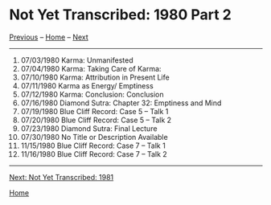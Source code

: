 <a name="0"></a>
# Not Yet Transcribed: 1980 Part 2

[Previous](1980-07-02-Karma-WhereKarmaOriginates#0) – 
[Home](index#1980) – 
[Next](unfinished-1981#0)

---
1. 07/03/1980	Karma: Unmanifested	
1. 07/04/1980	Karma: Taking Care of Karma:	
1. 07/10/1980	Karma: Attribution in Present Life	
1. 07/11/1980	Karma as Energy/ Emptiness	
1. 07/12/1980	Karma: Conclusion: Conclusion	
1. 07/16/1980	Diamond Sutra: Chapter 32: Emptiness and Mind	
1. 07/19/1980	Blue Cliff Record: Case 5 – Talk 1
1. 07/20/1980	Blue Cliff Record: Case 5 – Talk 2	
1. 07/23/1980	Diamond Sutra: Final Lecture
1. 07/30/1980	No Title or Description Available	
1. 11/15/1980	Blue Cliff Record: Case 7 – Talk 1	
1. 11/16/1980	Blue Cliff Record: Case 7 – Talk 2

---
[Next: Not Yet Transcribed: 1981](unfinished-1981#0)

[Home](index#1980)
